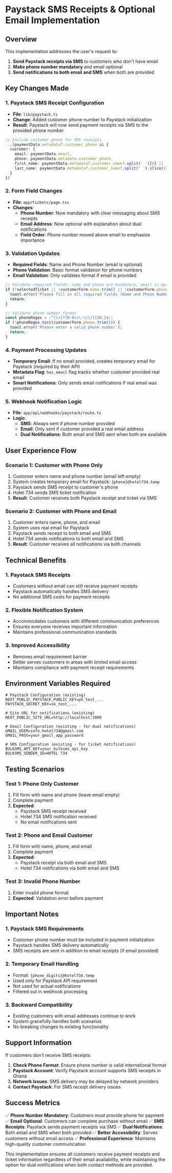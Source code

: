 # Paystack SMS Receipts & Optional Email Implementation

## Overview
This implementation addresses the user's request to:
1. **Send Paystack receipts via SMS** to customers who don't have email
2. **Make phone number mandatory** and email optional
3. **Send notifications to both email and SMS** when both are provided

## Key Changes Made

### 1. **Paystack SMS Receipt Configuration**
- **File**: `lib/paystack.ts`
- **Change**: Added customer phone number to Paystack initialization
- **Result**: Paystack will now send payment receipts via SMS to the provided phone number

```typescript
// Include customer phone for SMS receipts
...(paymentData.metadata?.customer_phone && {
  customer: {
    email: paymentData.email,
    phone: paymentData.metadata.customer_phone,
    first_name: paymentData.metadata?.customer_name?.split(' ')[0] || 'Customer',
    last_name: paymentData.metadata?.customer_name?.split(' ').slice(1).join(' ') || ''
  }
})
```

### 2. **Form Field Changes**
- **File**: `app/tickets/page.tsx`
- **Changes**:
  - **Phone Number**: Now mandatory with clear messaging about SMS receipts
  - **Email Address**: Now optional with explanation about dual notifications
  - **Field Order**: Phone number moved above email to emphasize importance

### 3. **Validation Updates**
- **Required Fields**: Name and Phone Number (email is optional)
- **Phone Validation**: Basic format validation for phone numbers
- **Email Validation**: Only validates format if email is provided

```typescript
// Validate required fields: name and phone are mandatory, email is optional
if (!selectedTicket || !customerForm.name.trim() || !customerForm.phone.trim()) {
  toast.error('Please fill in all required fields (Name and Phone Number)');
  return;
}

// Validate phone number format
const phoneRegex = /^[\+]?[0-9\s\-\(\)]{10,}$/;
if (!phoneRegex.test(customerForm.phone.trim())) {
  toast.error('Please enter a valid phone number');
  return;
}
```

### 4. **Payment Processing Updates**
- **Temporary Email**: If no email provided, creates temporary email for Paystack (required by their API)
- **Metadata Flag**: `has_email` flag tracks whether customer provided real email
- **Smart Notifications**: Only sends email notifications if real email was provided

### 5. **Webhook Notification Logic**
- **File**: `app/api/webhooks/paystack/route.ts`
- **Logic**:
  - **SMS**: Always sent if phone number provided
  - **Email**: Only sent if customer provided a real email address
  - **Dual Notifications**: Both email and SMS sent when both are available

## User Experience Flow

### Scenario 1: Customer with Phone Only
1. Customer enters name and phone number (email left empty)
2. System creates temporary email for Paystack: `{phone}@hotel734.temp`
3. Paystack sends SMS receipt to customer's phone
4. Hotel 734 sends SMS ticket notification
5. **Result**: Customer receives both Paystack receipt and ticket via SMS

### Scenario 2: Customer with Phone and Email
1. Customer enters name, phone, and email
2. System uses real email for Paystack
3. Paystack sends receipt to both email and SMS
4. Hotel 734 sends notifications to both email and SMS
5. **Result**: Customer receives all notifications via both channels

## Technical Benefits

### 1. **Paystack SMS Receipts**
- Customers without email can still receive payment receipts
- Paystack automatically handles SMS delivery
- No additional SMS costs for payment receipts

### 2. **Flexible Notification System**
- Accommodates customers with different communication preferences
- Ensures everyone receives important information
- Maintains professional communication standards

### 3. **Improved Accessibility**
- Removes email requirement barrier
- Better serves customers in areas with limited email access
- Maintains compliance with payment receipt requirements

## Environment Variables Required

```env
# Paystack Configuration (existing)
NEXT_PUBLIC_PAYSTACK_PUBLIC_KEY=pk_test_...
PAYSTACK_SECRET_KEY=sk_test_...

# Site URL for notifications (existing)
NEXT_PUBLIC_SITE_URL=http://localhost:3000

# Email Configuration (existing - for dual notifications)
GMAIL_USER=info.hotel734@gmail.com
GMAIL_PASS=your_gmail_app_password

# SMS Configuration (existing - for ticket notifications)
BULKSMS_API_KEY=your_bulksms_api_key
BULKSMS_SENDER_ID=HOTEL 734
```

## Testing Scenarios

### Test 1: Phone Only Customer
1. Fill form with name and phone (leave email empty)
2. Complete payment
3. **Expected**: 
   - Paystack SMS receipt received
   - Hotel 734 SMS notification received
   - No email notifications sent

### Test 2: Phone and Email Customer
1. Fill form with name, phone, and email
2. Complete payment
3. **Expected**:
   - Paystack receipt via both email and SMS
   - Hotel 734 notifications via both email and SMS

### Test 3: Invalid Phone Number
1. Enter invalid phone format
2. **Expected**: Validation error before payment

## Important Notes

### 1. **Paystack SMS Requirements**
- Customer phone number must be included in payment initialization
- Paystack handles SMS delivery automatically
- SMS receipts are sent in addition to email receipts (if email provided)

### 2. **Temporary Email Handling**
- Format: `{phone_digits}@hotel734.temp`
- Used only for Paystack API requirement
- Not used for actual notifications
- Filtered out in webhook processing

### 3. **Backward Compatibility**
- Existing customers with email addresses continue to work
- System gracefully handles both scenarios
- No breaking changes to existing functionality

## Support Information

If customers don't receive SMS receipts:
1. **Check Phone Format**: Ensure phone number is valid international format
2. **Paystack Account**: Verify Paystack account supports SMS receipts in Ghana
3. **Network Issues**: SMS delivery may be delayed by network providers
4. **Contact Paystack**: For SMS receipt delivery issues

## Success Metrics

✅ **Phone Number Mandatory**: Customers must provide phone for payment
✅ **Email Optional**: Customers can complete purchase without email
✅ **SMS Receipts**: Paystack sends payment receipts via SMS
✅ **Dual Notifications**: Both email and SMS when both provided
✅ **Better Accessibility**: Serves customers without email access
✅ **Professional Experience**: Maintains high-quality customer communication

This implementation ensures all customers receive payment receipts and ticket information regardless of their email availability, while maintaining the option for dual notifications when both contact methods are provided.
